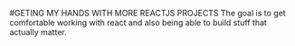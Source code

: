 #GETING MY HANDS WITH MORE REACTJS PROJECTS
The goal is to get comfortable working with react and also being able to build stuff that actually matter.
